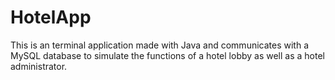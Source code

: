 # HotelApp
This is an terminal application made with Java and communicates with a MySQL database to simulate the functions of a hotel lobby as well as a hotel administrator.
